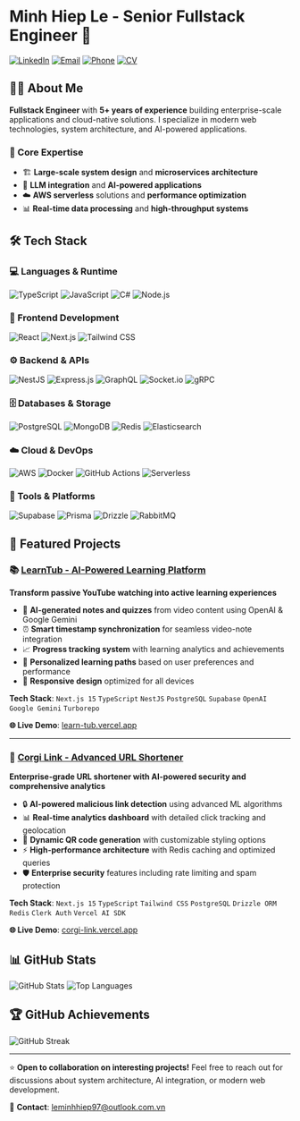 # Minh Hiep Le - Senior Fullstack Engineer 🚀

[![LinkedIn](https://img.shields.io/badge/LinkedIn-Connect-0077B5?style=for-the-badge&logo=linkedin&logoColor=white)](https://www.linkedin.com/in/minhhieple97)
[![Email](https://img.shields.io/badge/Email-Contact-D14836?style=for-the-badge&logo=gmail&logoColor=white)](mailto:leminhhiep97@outlook.com.vn)
[![Phone](https://img.shields.io/badge/Phone-%2B84889644797-25D366?style=for-the-badge&logo=whatsapp&logoColor=white)](tel:+84889644797)
[![CV](https://img.shields.io/badge/CV-Download-FF5722?style=for-the-badge&logo=googledrive&logoColor=white)](https://drive.google.com/file/d/1m9RloFtXc7wt0XfoObkphQxvSCjIV6QZ/view?usp=sharing)

## 👨‍💻 About Me

**Fullstack Engineer** with **5+ years of experience** building enterprise-scale applications and cloud-native solutions. I specialize in modern web technologies, system architecture, and AI-powered applications.

### 🎯 Core Expertise
- 🏗️ **Large-scale system design** and **microservices architecture**
- 🤖 **LLM integration** and **AI-powered applications**
- ☁️ **AWS serverless** solutions and **performance optimization**
- 📊 **Real-time data processing** and **high-throughput systems**

## 🛠️ Tech Stack

### 💻 Languages & Runtime
![TypeScript](https://img.shields.io/badge/TypeScript-007ACC?style=for-the-badge&logo=typescript&logoColor=white)
![JavaScript](https://img.shields.io/badge/JavaScript-F7DF1E?style=for-the-badge&logo=javascript&logoColor=black)
![C#](https://img.shields.io/badge/C%23-239120?style=for-the-badge&logo=c-sharp&logoColor=white)
![Node.js](https://img.shields.io/badge/Node.js-43853D?style=for-the-badge&logo=node.js&logoColor=white)

### 🎨 Frontend Development
![React](https://img.shields.io/badge/React-20232A?style=for-the-badge&logo=react&logoColor=61DAFB)
![Next.js](https://img.shields.io/badge/Next.js-000000?style=for-the-badge&logo=next.js&logoColor=white)
![Tailwind CSS](https://img.shields.io/badge/Tailwind_CSS-38B2AC?style=for-the-badge&logo=tailwind-css&logoColor=white)

### ⚙️ Backend & APIs
![NestJS](https://img.shields.io/badge/NestJS-E0234E?style=for-the-badge&logo=nestjs&logoColor=white)
![Express.js](https://img.shields.io/badge/Express.js-404D59?style=for-the-badge)
![GraphQL](https://img.shields.io/badge/GraphQL-E10098?style=for-the-badge&logo=graphql&logoColor=white)
![Socket.io](https://img.shields.io/badge/Socket.io-black?style=for-the-badge&logo=socket.io&badgeColor=010101)
![gRPC](https://img.shields.io/badge/gRPC-4285F4?style=for-the-badge&logo=grpc&logoColor=white)

### 🗄️ Databases & Storage
![PostgreSQL](https://img.shields.io/badge/PostgreSQL-316192?style=for-the-badge&logo=postgresql&logoColor=white)
![MongoDB](https://img.shields.io/badge/MongoDB-4EA94B?style=for-the-badge&logo=mongodb&logoColor=white)
![Redis](https://img.shields.io/badge/Redis-DC382D?style=for-the-badge&logo=redis&logoColor=white)
![Elasticsearch](https://img.shields.io/badge/Elasticsearch-005571?style=for-the-badge&logo=elasticsearch&logoColor=white)

### ☁️ Cloud & DevOps
![AWS](https://img.shields.io/badge/Amazon_AWS-232F3E?style=for-the-badge&logo=amazon-aws&logoColor=white)
![Docker](https://img.shields.io/badge/Docker-2496ED?style=for-the-badge&logo=docker&logoColor=white)
![GitHub Actions](https://img.shields.io/badge/GitHub_Actions-2088FF?style=for-the-badge&logo=github-actions&logoColor=white)
![Serverless](https://img.shields.io/badge/Serverless-FD5750?style=for-the-badge&logo=serverless&logoColor=white)

### 🔧 Tools & Platforms
![Supabase](https://img.shields.io/badge/Supabase-3ECF8E?style=for-the-badge&logo=supabase&logoColor=white)
![Prisma](https://img.shields.io/badge/Prisma-3982CE?style=for-the-badge&logo=Prisma&logoColor=white)
![Drizzle](https://img.shields.io/badge/Drizzle-C5F74F?style=for-the-badge&logo=drizzle&logoColor=black)
![RabbitMQ](https://img.shields.io/badge/Rabbitmq-FF6600?style=for-the-badge&logo=rabbitmq&logoColor=white)

## 🚀 Featured Projects

### 📚 [LearnTub - AI-Powered Learning Platform](https://github.com/minhhieple97/learn-tub)
**Transform passive YouTube watching into active learning experiences**

- 🤖 **AI-generated notes and quizzes** from video content using OpenAI & Google Gemini
- ⏰ **Smart timestamp synchronization** for seamless video-note integration
- 📈 **Progress tracking system** with learning analytics and achievements
- 🎯 **Personalized learning paths** based on user preferences and performance
- 📱 **Responsive design** optimized for all devices

**Tech Stack**: `Next.js 15` `TypeScript` `NestJS` `PostgreSQL` `Supabase` `OpenAI` `Google Gemini` `Turborepo`

**🌐 Live Demo**: [learn-tub.vercel.app](https://learn-tub.vercel.app)

---

### 🔗 [Corgi Link - Advanced URL Shortener](https://github.com/minhhieple97/corgi-link)
**Enterprise-grade URL shortener with AI-powered security and comprehensive analytics**

- 🔒 **AI-powered malicious link detection** using advanced ML algorithms
- 📊 **Real-time analytics dashboard** with detailed click tracking and geolocation
- 🎨 **Dynamic QR code generation** with customizable styling options
- ⚡ **High-performance architecture** with Redis caching and optimized queries
- 🛡️ **Enterprise security** features including rate limiting and spam protection

**Tech Stack**: `Next.js 15` `TypeScript` `Tailwind CSS` `PostgreSQL` `Drizzle ORM` `Redis` `Clerk Auth` `Vercel AI SDK`

**🌐 Live Demo**: [corgi-link.vercel.app](https://corgi-link.vercel.app/)

## 📊 GitHub Stats

![GitHub Stats](https://github-readme-stats.vercel.app/api?username=minhhieple97&show_icons=true&theme=radical&hide_border=true)
![Top Languages](https://github-readme-stats.vercel.app/api/top-langs/?username=minhhieple97&layout=compact&theme=radical&hide_border=true)

## 🏆 GitHub Achievements

![GitHub Streak](https://github-readme-streak-stats.herokuapp.com/?user=minhhieple97&theme=radical&hide_border=true)

---

⭐️ **Open to collaboration on interesting projects!** Feel free to reach out for discussions about system architecture, AI integration, or modern web development.

📧 **Contact**: [leminhhiep97@outlook.com.vn](mailto:leminhhiep97@outlook.com.vn)
